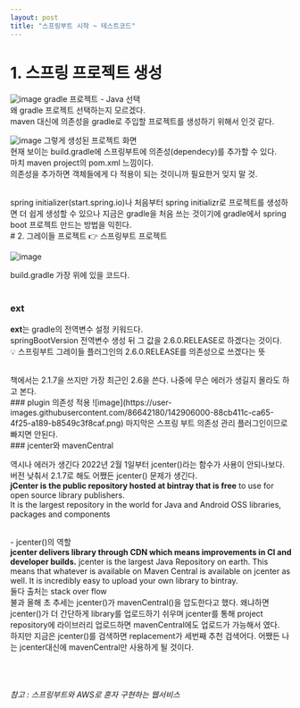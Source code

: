 ```yaml
---
layout: post
title: "스프링부트 시작 ~ 테스트코드"
---
```


# 1. 스프링 프로젝트 생성
![image](https://user-images.githubusercontent.com/86642180/142897882-22179ccf-60da-4ad5-bb02-2ccb87f4d1ee.png)
gradle 프로젝트 - Java 선택  
왜 gradle 프로젝트 선택하는지 모르겠다.  
maven 대신에 의존성을 gradle로 주입할 프로젝트를 생성하기 위해서 인것 같다. 

![image](https://user-images.githubusercontent.com/86642180/142900499-9ed9697d-2fa6-48ba-941e-9c6a3a0296f4.png)
그렇게 생성된 프로젝트 화면  
현재 보이는 build.gradle에 스프링부트에 의존성(dependecy)를 추가할 수 있다.  
마치 maven project의 pom.xml 느낌이다.  
의존성을 추가하면 객체들에게 다 적용이 되는 것이니까 필요한거 잊지 말 것.  

<br>
spring initializer(start.spring.io)나 처음부터 spring initializr로 프로젝트를 생성하면  
더 쉽게 생성할 수 있으나 지금은 gradle을 처음 쓰는 것이기에  
gradle에서 spring boot 프로젝트 만드는 방법을 익힌다.


<br>
# 2. 그레이들 프로젝트 👉 스프링부트 프로젝트

![image](https://user-images.githubusercontent.com/86642180/142904457-12272a37-811d-4963-af4f-21ad96c85634.png)

build.gradle 가장 위에 있을 코드다.  
<br>
### ext
<b>ext</b>는 gradle의 전역변수 설정 키워드다.  
springBootVersion 전역변수 생성 뒤 그 값을 2.6.0.RELEASE로 하겠다는 것이다.  
💡 스프링부트 그레이들 플러그인의 2.6.0.RELEASE를 의존성으로 쓰겠다는 뜻

<br>
책에서는 2.1.7을 쓰지만 가장 최근인 2.6을 쓴다.  
나중에 무슨 에러가 생길지 몰라도 하고 본다.  

<br>
### plugin 의존성 적용
![image](https://user-images.githubusercontent.com/86642180/142906000-88cb411c-ca65-4f25-a189-b8549c3f8caf.png)
마지막은 스프링 부트 의존성 관리 플러그인이므로 빠지면 안된다.

<br>
### jcenter와 mavenCentral

역시나 에러가 생긴다 2022년 2월 1일부터 jcenter()라는 함수가 사용이 안되나보다.  <br>
버전 낮춰서 2.1.7로 해도 어쨌든 jcenter() 문제가 생긴다.  <br>
<b>jCenter is the public repository hosted at bintray that is free</b> to use for open source library publishers.  <br>
It is the largest repository in the world for Java and Android OSS libraries, packages and components  <br>

<br>
- jcenter()의 역할<br>
<b>jcenter delivers library through CDN which means improvements in CI and developer builds.</b>  
jcenter is the largest Java Repository on earth.  
This means that whatever is available on Maven Central is available on jcenter as well.  
It is incredibly easy to upload your own library to bintray.  

<br>
둘다 출처는 stack over flow  

<br>
불과 올해 초 추세는 jcenter()가 mavenCentral()을 압도한다고 했다.  
왜냐하면 jcenter()가 더 간단하게 library를 업로드하기 쉬우며  
jcenter를 통해 project repository에 라이브러리 업로드하면  
mavenCentral에도 업로드가 가능해서 였다.  

<br>
하지만 지금은 jcenter()를 검색하면 replacement가 세번째 추천 검색어다.  
어쨌든 나는 jcenter대신에 mavenCentral만 사용하게 될 것이다.



<br><br><br>
<i>참고 : 스프링부트와 AWS로 혼자 구현하는 웹서비스</i>
